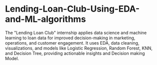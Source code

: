 # Lending-Loan-Club-Using-EDA-and-ML-algorithms
The "Lending Loan Club" internship applies data science and machine learning to loan data for improved decision-making in marketing, operations, and customer engagement. It uses EDA, data cleaning, visualizations, and models like Logistic Regression, Random Forest, KNN, and Decision Tree, providing actionable insights and Decision making Model.
